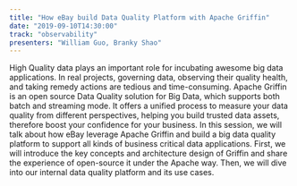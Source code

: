 ```yaml
---
title: "How eBay build Data Quality Platform with Apache Griffin"
date: "2019-09-10T14:30:00"
track: "observability"
presenters: "William Guo, Branky Shao"
---
```


High Quality data plays an important role for incubating awesome big data applications. In real projects, governing data, observing their quality health, and taking remedy actions are tedious and time-consuming. Apache Griffin is an open source Data Quality solution for Big Data, which supports both batch and streaming mode. It offers a unified process to measure your data quality from different perspectives, helping you build trusted data assets, therefore boost your confidence for your business. In this session, we will talk about how eBay leverage Apache Griffin and build a big data quality platform to support all kinds of business critical data applications. First, we will introduce the key concepts and architecture design of Griffin and share the experience of open-source it under the Apache way. Then, we will dive into our internal data quality platform and its use cases.